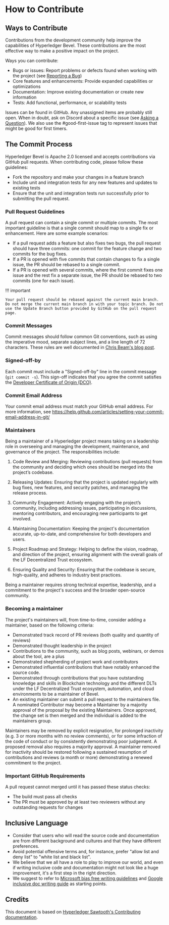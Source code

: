 # How to Contribute

## Ways to Contribute

Contributions from the development community help improve the capabilities of Hyperledger Bevel. These contributions are the most effective way to
make a positive impact on the project.

Ways you can contribute:

* Bugs or issues: Report problems or defects found when working with the project (see [Reporting a Bug](./reporting-a-bug.md))
* Core features and enhancements: Provide expanded capabilities or optimizations
* Documentation: Improve existing documentation or create new information
* Tests: Add functional, performance, or scalability tests

Issues can be found in GitHub. Any unassigned items are probably still open. When in doubt, ask on Discord about a specific issue (see [Asking a Question](./asking-a-question.md)). We also use the #good-first-issue tag to represent issues that might be good for first timers.

## The Commit Process

Hyperledger Bevel is Apache 2.0 licensed and accepts contributions via GitHub pull requests. When contributing code, please follow these guidelines:

* Fork the repository and make your changes in a feature branch
* Include unit and integration tests for any new features and updates to existing tests
* Ensure that the unit and integration tests run successfully prior to submitting the pull request.

### Pull Request Guidelines

A pull request can contain a single commit or multiple commits. The most
important guideline is that a single commit should map to a single fix or
enhancement. Here are some example scenarios:

* If a pull request adds a feature but also fixes two bugs, the pull request should have three commits: one commit for the feature change and two commits for the bug fixes.
* If a PR is opened with five commits that contain changes to fix a single issue, the PR should be rebased to a single commit.
* If a PR is opened with several commits, where the first commit fixes one issue and the rest fix a separate issue, the PR should be rebased to two commits (one for each issue).

!!! important

    Your pull request should be rebased against the current main branch. Do not merge the current main branch in with your topic branch. Do not use the Update Branch button provided by GitHub on the pull request page.

### Commit Messages

Commit messages should follow common Git conventions, such as using the imperative mood, separate subject lines, and a line length of 72 characters.  These rules are well documented in [Chris Beam's blog post](https://chris.beams.io/posts/git-commit/#seven-rules).

### Signed-off-by

Each commit must include a "Signed-off-by" line in the commit message (`git commit -s`). This sign-off indicates that you agree the commit satisfies the [Developer Certificate of Origin (DCO)](http://developercertificate.org/).

### Commit Email Address

Your commit email address must match your GitHub email address. For more information, see https://help.github.com/articles/setting-your-commit-email-address-in-git/

### Maintainers
Being a maintainer of a Hyperledger project means taking on a leadership role in overseeing and managing the development, maintenance, and governance of the project. The responsibilities include:

1. Code Review and Merging: Reviewing contributions (pull requests) from the community and deciding which ones should be merged into the project’s codebase.

2. Releasing Updates: Ensuring that the project is updated regularly with bug fixes, new features, and security patches, and managing the release process.

3. Community Engagement: Actively engaging with the project’s community, including addressing issues, participating in discussions, mentoring contributors, and encouraging new participants to get involved.

4. Maintaining Documentation: Keeping the project's documentation accurate, up-to-date, and comprehensive for both developers and users.

5. Project Roadmap and Strategy: Helping to define the vision, roadmap, and direction of the project, ensuring alignment with the overall goals of the LF Decentralized Trust ecosystem.

6. Ensuring Quality and Security: Ensuring that the codebase is secure, high-quality, and adheres to industry best practices.

Being a maintainer requires strong technical expertise, leadership, and a commitment to the project's success and the broader open-source community.

###  Becoming a maintainer
The project's maintainers will, from time-to-time, consider adding a maintainer, based on the following criteria:

- Demonstrated track record of PR reviews (both quality and quantity of reviews)
- Demonstrated thought leadership in the project
- Contributions to the community, such as blog posts, webinars, or demos about the tool, are a plus
- Demonstrated shepherding of project work and contributors
- Demonstrated influential contributions that have notably enhanced the source code.
- Demonstrated through contributions that you have outstanding knowledge and skills in Blockchain technology and the different DLTs under the LF Decentralized Trust ecosystem, automation, and cloud environments to be a maintainer of Bevel.
- An existing maintainer can submit a pull request to the maintainers file. A nominated Contributor may become a Maintainer by a majority approval of the proposal by the existing Maintainers. Once approved, the change set is then merged and the individual is added to the maintainers group.

Maintainers may be removed by explicit resignation, for prolonged inactivity (e.g. 3 or more months with no review comments), or for some infraction of the code of conduct or by consistently demonstrating poor judgement. A proposed removal also requires a majority approval. A maintainer removed for inactivity should be restored following a sustained resumption of contributions and reviews (a month or more) demonstrating a renewed commitment to the project.

### Important GitHub Requirements

A pull request cannot merged until it has passed these status checks:

* The build must pass all checks
* The PR must be approved by at least two reviewers without any
  outstanding requests for changes

## Inclusive Language

- Consider that users who will read the source code and documentation are from different background and cultures and that they have different preferences.
- Avoid potential offensive terms and, for instance, prefer "allow list and deny list" to "white list and black list".
- We believe that we all have a role to play to improve our world, and even if writing inclusive code and documentation might not look like a huge improvement, it's a first step in the right direction.
- We suggest to refer to [Microsoft bias free writing guidelines](https://learn.microsoft.com/en-us/style-guide/bias-free-communication) and [Google inclusive doc writing guide](https://developers.google.com/style/inclusive-documentation) as starting points.

## Credits
This document is based on [Hyperledger Sawtooth's Contributing documentation](https://github.com/hyperledger/sawtooth-docs/blob/main/community/contributing.md).
